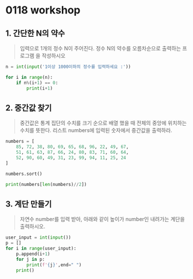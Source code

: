 # 0118 workshop



## 1. 간단한 N의 약수

> 입력으로 1개의 정수 N이 주어진다. 정수 N의 약수를 오름차순으로 출력하는 프로그램 을 작성하시오

```python
n = int(input('1이상 1000이하의 정수를 입력하세요 :'))

for i in range(n):
    if n%(i+1) == 0:
        print(i+1)
```



## 2. 중간값 찾기

> 중간값은 통계 집단의 수치를 크기 순으로 배열 했을 때 전체의 중앙에 위치하는 수치를 뜻한다. 리스트 numbers에 입력된 숫자에서 중간값을 출력하라.

```python
numbers = [
    85, 72, 38, 80, 69, 65, 68, 96, 22, 49, 67,
    51, 61, 63, 87, 66, 24, 80, 83, 71, 60, 64,
    52, 90, 60, 49, 31, 23, 99, 94, 11, 25, 24
]

numbers.sort()

print(numbers[len(numbers)//2])
```



## 3. 계단 만들기

> 자연수 number를 입력 받아, 아래와 같이 높이가 number인 내려가는 계단을 출력하시오.

``` python
user_input = int(input())
p = []
for i in range(user_input):
    p.append(i+1)
    for j in p:
        print(f'{j}',end=" ")
    print()
```

